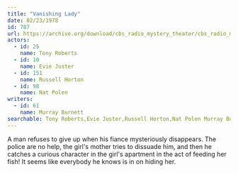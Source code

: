 ```yaml
---
title: "Vanishing Lady"
date: 02/23/1978
id: 787
url: https://archive.org/download/cbs_radio_mystery_theater/cbs_radio_mystery_theater-0751-0800.zip/cbs_radio_mystery_theater-0751-0800%2Fcbsrmt_0787_the_vanishing_lady.mp3
actors:  
  - id: 25
    name: Tony Roberts  
  - id: 10
    name: Evie Juster  
  - id: 151
    name: Russell Horton  
  - id: 98
    name: Nat Polen
writers:  
  - id: 61
    name: Murray Burnett
searchable: Tony Roberts,Evie Juster,Russell Horton,Nat Polen Murray Burnett
---
```

A man refuses to give up when his fiance mysteriously disappears. The police are no help, the girl's mother tries to dissuade him, and then he catches a curious character in the girl's apartment in the act of feeding her fish! It seems like everybody he knows is in on hiding her.